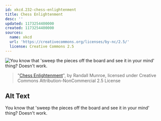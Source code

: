 ```yaml
---
id: xkcd.232-chess-enlightenment
title: Chess Enlightenment
desc: ''
updated: 1173254400000
created: 1173254400000
sources:
  name: xkcd
  url: 'https://creativecommons.org/licenses/by-nc/2.5/'
  license: Creative Commons 2.5
---
```

![You know that 'sweep the pieces off the board and see it in your mind' thing?  Doesn't work.](https://imgs.xkcd.com/comics/chess_enlightenment.png)
> "[Chess Enlightenment](https://xkcd.com/232/)", by Randall Munroe, licensed under Creative Commons Attribution-NonCommercial 2.5 License

## Alt Text
You know that 'sweep the pieces off the board and see it in your mind' thing?  Doesn't work.
